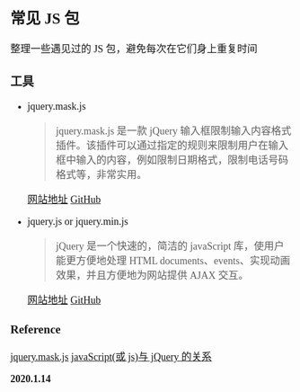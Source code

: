 <font size=4 face='楷体'>

## 常见 JS 包

整理一些遇见过的 JS 包，避免每次在它们身上重复时间

### 工具

- jquery.mask.js

  > jquery.mask.js 是一款 jQuery 输入框限制输入内容格式插件。该插件可以通过指定的规则来限制用户在输入框中输入的内容，例如限制日期格式，限制电话号码格式等，非常实用。

  [网站地址](http://igorescobar.github.io/jQuery-Mask-Plugin/)
  [GitHub](https://github.com/igorescobar/jQuery-Mask-Plugin)

- jquery.js or jquery.min.js

  > jQuery 是一个快速的，简洁的 javaScript 库，使用户能更方便地处理 HTML documents、events、实现动画效果，并且方便地为网站提供 AJAX 交互。

  [网站地址](https://jquery.com/)
  [GitHub](https://github.com/jquery/jquery)

### Reference

[jquery.mask.js](http://www.fly63.com/nav/290)
[javaScript(或 js)与 jQuery 的关系](https://www.csdn.net/gather_2f/OtDaggwsNTUyLWJsb2cO0O0O.html)

**2020.1.14**

